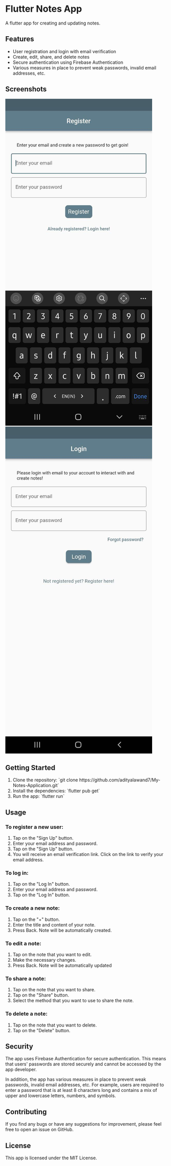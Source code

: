 
<body>
  <h1>Flutter Notes App</h1>

  <p>A flutter app for creating and updating notes.</p>

  <h2>Features</h2>

  <ul>
    <li>User registration and login with email verification</li>
    <li>Create, edit, share, and delete notes</li>
    <li>Secure authentication using Firebase Authentication</li>
    <li>Various measures in place to prevent weak passwords, invalid email addresses, etc.</li>
  </ul>

  ## Screenshots

  ![Screenshot 1](https://github.com/adityalawand7/My-Notes-Application/blob/main/App%20Images/registerScreen.jpg)
  ![Screenshot 2](https://github.com/adityalawand7/My-Notes-Application/blob/main/App%20Images/loginScreen.jpg)
  
  <h2>Getting Started</h2>

  <ol>
    <li>Clone the repository: `git clone https://github.com/adityalawand7/My-Notes-Application.git`</li>
    <li>Install the dependencies: `flutter pub get`</li>
    <li>Run the app: `flutter run`</li>
  </ol>

  <h2>Usage</h2>

  <h3>To register a new user:</h3>

  <ol>
    <li>Tap on the "Sign Up" button.</li>
    <li>Enter your email address and password.</li>
    <li>Tap on the "Sign Up" button.</li>
    <li>You will receive an email verification link. Click on the link to verify your email address.</li>
  </ol>

  <h3>To log in:</h3>

  <ol>
    <li>Tap on the "Log In" button.</li>
    <li>Enter your email address and password.</li>
    <li>Tap on the "Log In" button.</li>
  </ol>

  <h3>To create a new note:</h3>

  <ol>
    <li>Tap on the "+" button.</li>
    <li>Enter the title and content of your note.</li>
    <li>Press Back. Note will be automatically created.</li>
  </ol>

  <h3>To edit a note:</h3>

  <ol>
    <li>Tap on the note that you want to edit.</li>
    <li>Make the necessary changes.</li>
    <li>Press Back. Note will be automatically updated</li>
  </ol>

  <h3>To share a note:</h3>

  <ol>
    <li>Tap on the note that you want to share.</li>
    <li>Tap on the "Share" button.</li>
    <li>Select the method that you want to use to share the note.</li>
  </ol>

  <h3>To delete a note:</h3>

  <ol>
    <li>Tap on the note that you want to delete.</li>
    <li>Tap on the "Delete" button.</li>
  </ol>

  <h2>Security</h2>

  <p>The app uses Firebase Authentication for secure authentication. This means that users' passwords are stored securely and cannot be accessed by the app developer.</p>

  <p>In addition, the app has various measures in place to prevent weak passwords, invalid email addresses, etc. For example, users are required to enter a password that is at least 8 characters long and contains a mix of upper and lowercase letters, numbers, and symbols.</p>

  <h2>Contributing</h2>

  <p>If you find any bugs or have any suggestions for improvement, please feel free to open an issue on GitHub.</p>

  <h2>License</h2>

  <p>This app is licensed under the MIT License.</p>

